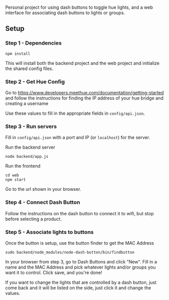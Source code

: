 Personal project for using dash buttons to toggle hue lights, and a web interface for associating dash buttons to lights or groups.

## Setup

### Step 1 - Dependencies

```
npm install
```
This will install both the backend project and the web project and initialize the shared config files.

### Step 2 - Get Hue Config

Go to https://www.developers.meethue.com/documentation/getting-started and follow the instructions for finding the IP address of your hue bridge and creating a username

Use these values to fill in the appropriate fields in `config/api.json`.


### Step 3 - Run servers
Fill in `config/api.json` with a port and IP (or `localhost`) for the server.

Run the backend server
```
node backend/app.js
```
Run the frontend
```
cd web
npm start
```
Go to the url shown in your browser.

### Step 4 - Connect Dash Button

Follow the instructions on the dash button to connect it to wifi, but stop before selecting a product.


### Step 5 - Associate lights to buttons

Once the button is setup, use the button finder to get the MAC Address
```
sudo backend/node_modules/node-dash-button/bin/findbutton
```
In your browser from step 3, go to Dash Buttons and click "New". Fill in a name and the MAC Address and pick whatever lights and/or groups you want it to control. Click save, and you're done!

If you want to change the lights that are controlled by a dash button, just come back and it will be listed on the side, just click it and change the values.
